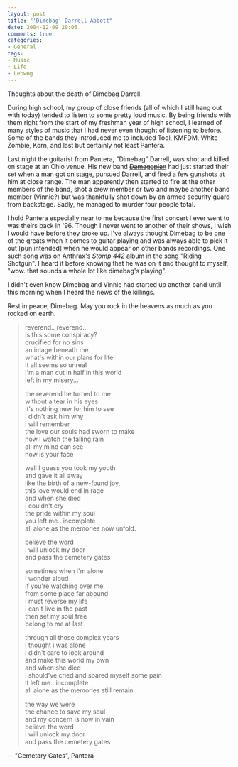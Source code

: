 ```yaml
---
layout: post
title: "'Dimebag' Darrell Abbott"
date: 2004-12-09 20:06
comments: true
categories:
- General
tags:
- Music
- Life
- Lebwog
---
```

Thoughts about the death of Dimebag Darrell.

<!-- more -->

During high school, my group of close friends (all of which I still hang out with today) tended to listen to some pretty loud music.  By being friends with them right from the start of my freshman year of high school, I learned of many styles of music that I had never even thought of listening to before.  Some of the bands they introduced me to included Tool, KMFDM, White Zombie, Korn, and last but certainly not least Pantera.

Last night the guitarist from Pantera, "Dimebag" Darrell, was shot and killed on stage at an Ohio venue.  His new band [<strike>Damageplan</strike>](http://www.damageplan.com/ "Official Damageplan Site") had just started their set when a man got on stage, pursued Darrell, and fired a few gunshots at him at close range.  The man apparently then started to fire at the other members of the band, shot a crew member or two and maybe another band member (Vinnie?) but was thankfully shot down by an armed security guard from backstage.  Sadly, he managed to murder four people total.

I hold Pantera especially near to me because the first concert I ever went to was theirs back in '96.  Though I never went to another of their shows, I wish I would have before they broke up.  I've always thought Dimebag to be one of the greats when it comes to guitar playing and was always able to pick it out [pun intended] when he would appear on other bands recordings.  One such song was on Anthrax's *Stomp 442* album in the song "Riding Shotgun".  I heard it before knowing that he was on it and thought to myself, "wow.  that sounds a whole lot like dimebag's playing".

I didn't even know Dimebag and Vinnie had started up another band until this morning when I heard the news of the killings.

Rest in peace, Dimebag.  May you rock in the heavens as much as you rocked on earth.

> reverend.. reverend..<br>
> is this some conspiracy?<br>
> crucified for no sins<br>
> an image beneath me<br>
> what's within our plans for life<br>
> it all seems so unreal<br>
> i'm a man cut in half in this world<br>
> left in my misery...<br>
> 
> the reverend he turned to me<br>
> without a tear in his eyes<br>
> it's nothing new for him to see<br>
> i didn't ask him why<br>
> i will remember<br>
> the love our souls had sworn to make<br>
> now I watch the falling rain<br>
> all my mind can see<br>
> now is your face<br>
> 
> well I guess you took my youth<br>
> and gave it all away<br>
> like the birth of a new-found joy,<br>
> this love would end in rage<br>
> and when she died<br>
> i couldn't cry<br>
> the pride within my soul<br>
> you left me.. incomplete<br>
> all alone as the memories now unfold.<br>
> 
> believe the word<br>
> i will unlock my door<br>
> and pass the cemetery gates<br>
> 
> sometimes when i'm alone<br>
> i wonder aloud<br>
> if you're watching over me<br>
> from some place far abound<br>
> i must reverse my life<br>
> i can't live in the past<br>
> then set my soul free<br>
> belong to me at last<br>
> 
> through all those complex years<br>
> i thought i was alone<br>
> i didn't care to look around<br>
> and make this world my own<br>
> and when she died<br>
> i should've cried and spared myself some pain<br>
> it left me.. incomplete<br>
> all alone as the memories still remain<br>
> 
> the way we were<br>
> the chance to save my soul<br>
> and my concern is now in vain<br>
> believe the word<br>
> i will unlock my door<br>
> and pass the cemetery gates<br>

-- "Cemetary Gates", Pantera
